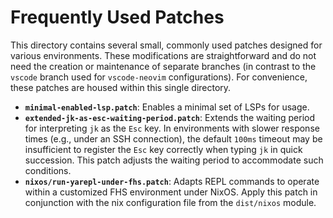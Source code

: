 # Frequently Used Patches

This directory contains several small, commonly used patches designed for
various environments. These modifications are straightforward and do not need
the creation or maintenance of separate branches (in contrast to the `vscode`
branch used for `vscode-neovim` configurations). For convenience, these patches
are housed within this single directory.

- **`minimal-enabled-lsp.patch`**: Enables a minimal set of LSPs for usage.
- **`extended-jk-as-esc-waiting-period.patch`**: Extends the waiting period for
  interpreting `jk` as the `Esc` key. In environments with slower response times
  (e.g., under an SSH connection), the default `100ms` timeout may be
  insufficient to register the `Esc` key correctly when typing `jk` in quick
  succession. This patch adjusts the waiting period to accommodate such
  conditions.
- **`nixos/run-yarepl-under-fhs.patch`**: Adapts REPL commands to operate
  within a customized FHS environment under NixOS. Apply this patch in
  conjunction with the nix configuration file from the `dist/nixos` module.
